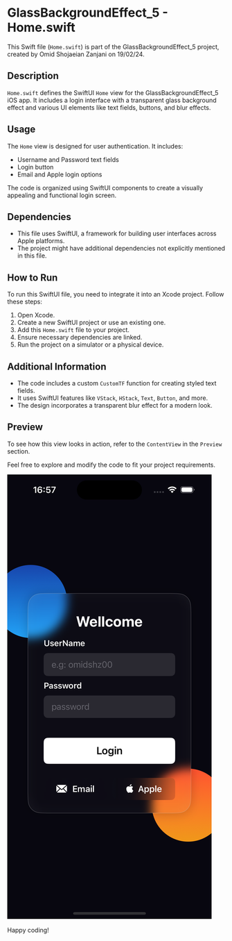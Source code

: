 # GlassBackgroundEffect_5 - Home.swift

This Swift file (`Home.swift`) is part of the GlassBackgroundEffect_5 project, created by Omid Shojaeian Zanjani on 19/02/24.

## Description

`Home.swift` defines the SwiftUI `Home` view for the GlassBackgroundEffect_5 iOS app. It includes a login interface with a transparent glass background effect and various UI elements like text fields, buttons, and blur effects.

## Usage

The `Home` view is designed for user authentication. It includes:

- Username and Password text fields
- Login button
- Email and Apple login options

The code is organized using SwiftUI components to create a visually appealing and functional login screen.

## Dependencies

- This file uses SwiftUI, a framework for building user interfaces across Apple platforms.
- The project might have additional dependencies not explicitly mentioned in this file.

## How to Run

To run this SwiftUI file, you need to integrate it into an Xcode project. Follow these steps:

1. Open Xcode.
2. Create a new SwiftUI project or use an existing one.
3. Add this `Home.swift` file to your project.
4. Ensure necessary dependencies are linked.
5. Run the project on a simulator or a physical device.

## Additional Information

- The code includes a custom `CustomTF` function for creating styled text fields.
- It uses SwiftUI features like `VStack`, `HStack`, `Text`, `Button`, and more.
- The design incorporates a transparent blur effect for a modern look.

## Preview

To see how this view looks in action, refer to the `ContentView` in the `Preview` section.

Feel free to explore and modify the code to fit your project requirements.

![ScreenView](https://github.com/omidshz100/screenshots/blob/744f92832c1fc5dc3dabadc98087837da992e286/GlassBackgroundEffect_5.png)



Happy coding!
